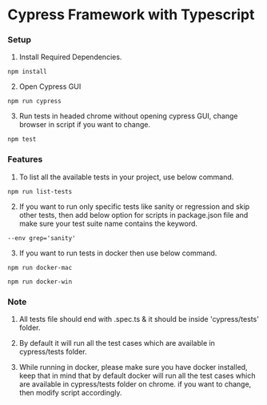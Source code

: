 # Cypress Framework with Typescript

### Setup

1. Install Required Dependencies.

```
npm install
```

2. Open Cypress GUI

```
npm run cypress
```

3. Run tests in headed chrome without opening cypress GUI, change browser in script if you want to change.

```
npm test
```

### Features

1. To list all the available tests in your project, use below command.

```
npm run list-tests
```

2. If you want to run only specific tests like sanity or regression and skip other tests, then add below option for scripts in package.json file and make sure your test suite name contains the keyword.

```
--env grep='sanity'
```

3. If you want to run tests in docker then use below command.

```
npm run docker-mac

npm run docker-win
```

### Note

1. All tests file should end with .spec.ts & it should be inside 'cypress/tests' folder.

2. By default it will run all the test cases which are available in cypress/tests folder.

3. While running in docker, please make sure you have docker installed, keep that in mind that by default docker will run all the test cases which are available in cypress/tests folder on chrome. if you want to change, then modify script accordingly.
